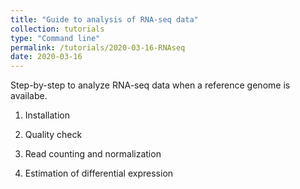 ```yaml
---
title: "Guide to analysis of RNA-seq data"
collection: tutorials
type: "Command line"
permalink: /tutorials/2020-03-16-RNAseq
date: 2020-03-16
---
```


Step-by-step to analyze RNA-seq data when a reference genome is availabe.


1. Installation

2. Quality check

3. Read counting and normalization 

4. Estimation of differential expression 


 

